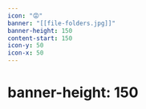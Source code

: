 ```yaml
---
icon: "😡"
banner: "[[file-folders.jpg]]"
banner-height: 150
content-start: 150
icon-y: 50
icon-x: 50
---
```

# banner-height: 150

